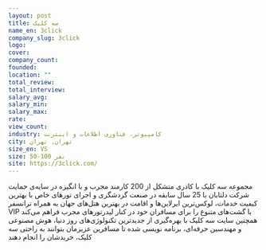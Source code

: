 ```yaml
---
layout: post
title: سه کلیک
name_en: 3click
company_slug: 3click
logo:
cover:
company_count:
founded:
location: ""
total_review:
total_interview:
salary_avg:
salary_min:
salary_max:
rate:
view_count:
industry: کامپیوتر، فناوری اطلاعات و اینترنت
city: تهران, تهران
size_en: VS
size: 50-100 نفر
site: https://3click.com/
---
```


مجموعه سه کلیک با کادری متشکل از 200 کارمند مجرب و با انگیزه در سایه‌ی حمایت شرکت دلتابان با 25 سال سابقه در صنعت گردشگری و اجرای تورهای خاص با بهترین کیفیت خدمات، لوکس‌ترین ایرلاین‌ها و اقامت در بهترین هتل‌های جهان به همراه ترانسفر VIP با گشت‌های متنوع را برای مسافران خود در کنار لیدرتورهای مجرب فراهم می‌کند همچنین سایت سه کلیک با بهره‌گیری از جدیدترین تکنولوژی‌های روز دنیا، هوش مصنوعی و مهندسین حرفه‌ای، برنامه نویسی شده تا مسافرین عزیزمان بتوانند به راحتی سه کلیک، خریدشان را انجام دهند
